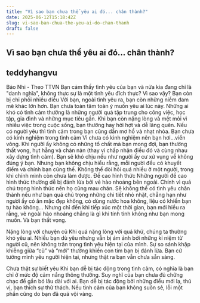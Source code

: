 ```yaml
---
title: "Vì sao bạn chưa thể yêu ai đó... chân thành?"
date: 2025-06-12T15:18:42Z
slug: vi-sao-ban-chua-the-yeu-ai-do-chan-thanh
draft: false
---
```


## Vì sao bạn chưa thể yêu ai đó... chân thành?

## teddyhangvu

Bảo Nhi - Theo TTVN
Bạn cảm thấy tình yêu của bạn và nửa kia đang chỉ là "danh nghĩa", không thực sự là một tình yêu đích thực? Vì sao vậy?
Bạn còn bị chi phối nhiều điều
Với bạn, ngoài tình yêu ra, bạn còn những niềm đam mê khác lớn hơn. Bạn chưa toàn tâm toàn ý muốn yêu ai lúc này. Những ai khó có tình cảm thường là những người quá tập trung cho công việc, học tập, gia đình và những mục tiêu gần. Khi bạn còn nặng lòng và mệt mỏi vì nhiều việc trong cuộc sống, bạn thường hay hời hợt và dễ lãng quên. Nếu có người yêu thì tình cảm trong bạn cũng dần mơ hồ và nhạt nhòa.
Bạn chưa có kinh nghiệm trong tình cảm
Vì chưa có kinh nghiệm nên bạn hơi…viển vông. Khi người ấy không có những tố chất mà bạn mong đợi, bạn thường thất vọng, hụt hẫng và chán nản (thay vì chấp nhận điều đó và cùng nhau xây dựng tình cảm). Bạn sẽ khó chịu nếu như người ấy cư xử vụng về không đúng ý bạn. Nhưng bạn không chịu hiểu rằng, mỗi người đều có khuyết điểm và chính bạn cũng thế. Không thể đòi hỏi quá nhiều ở một người, trong khi chính mình còn chưa làm được.
Đề cao hình thức
Những người đề cao hình thức thường dễ bị đánh lừa bởi vẻ hào nhoáng bên ngoài. Chính vì quá chú trọng hình thức nên họ cũng mau chán. Sẽ không thể có tình yêu chân thành nếu như bạn quá chú trọng những chi tiết nhỏ nhặt, chẳng hạn như người ấy có ăn mặc đẹp không, có dùng nước hoa không, liệu có khiến bạn tự hào không… Nhưng chỉ đến khi tiếp xúc một thời gian, bạn mới hiểu ra rằng, vẻ ngoài hào nhoáng chẳng là gì khi tính tình không như bạn mong muốn. Và bạn thất vọng.

​Nặng lòng với chuyện cũ
Khi quá nặng lòng với quá khứ, chúng ta thường khó yêu ai. Nhiều bạn dù yêu nhưng vẫn bị ám ảnh bởi những kỉ niệm từ người cũ, nên không trân trọng tình yêu hiện tại của mình. Sự so sánh khập khiễng giữa “cũ” và “mới” thường khiến con tim bạn bị đánh lừa. Bạn cứ tưởng mình yêu người hiện tại, nhưng thật ra bạn vẫn chưa sẵn sàng.           
 
Chưa thật sự biết yêu
Khi bạn dễ bị tác động trong tình cảm, có nghĩa là bạn chỉ ở mức độ cảm nắng thông thường. Suy nghĩ của bạn chưa đủ chững chạc để gắn bó lâu dài với ai. Bạn dễ bị tác động bởi những điều mới lạ, thú vị, bạn thích sự thử thách. Nếu tình cảm của bạn không suôn sẻ, lỗi một phần cũng do bạn đã quá vội vàng.